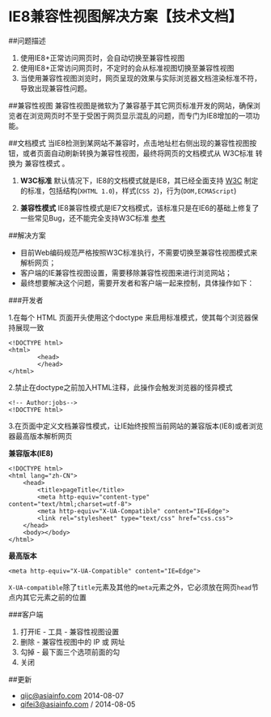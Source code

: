 IE8兼容性视图解决方案【技术文档】
==========

##问题描述

1. 使用IE8+正常访问网页时，会自动切换至兼容性视图
2. 使用IE8+正常访问网页时，不定时的会从标准视图切换至兼容性视图
3. 当使用兼容性视图浏览时，网页呈现的效果与实际浏览器文档渲染标准不符，导致出现兼容性问题。

##兼容性视图
兼容性视图是微软为了兼容基于其它网页标准开发的网站，确保浏览者在浏览网页时不至于受困于网页显示混乱的问题，而专门为IE8增加的一项功能。 

##文档模式
当IE8检测到某网站不兼容时，点击地址栏右侧出现的兼容性视图按钮，或者页面自动刷新转换为兼容性视图，最终将网页的文档模式从 W3C标准 转换为 兼容性模式 。

1. **W3C标准** 
默认情况下，IE8的文档模式就是IE8，其已经全面支持 [W3C](http://www.chinaw3c.org/standards.html) 制定的标准，包括结构(`XHTML 1.0`)，样式(`CSS 2`)，行为(`DOM,ECMAScript`)

2. **兼容性模式**
IE8兼容性模式是IE7文档模式，该标准只是在IE6的基础上修复了一些常见Bug，还不能完全支持W3C标准  [参考](http://www.blueidea.com/tech/web/2008/6100.asp)

##解决方案
- 目前Web编码规范严格按照W3C标准执行，不需要切换至兼容性视图模式来解析网页；
- 客户端的IE兼容性视图设置，需要移除兼容性视图来进行浏览网站；
- 最终想要解决这个问题，需要开发者和客户端一起来控制，具体操作如下：

###开发者

1.在每个 HTML 页面开头使用这个doctype 来启用标准模式，使其每个浏览器保持展现一致
```
<!DOCTYPE html>
<html>
        <head>
        </head>
</html>
```

2.禁止在doctype之前加入HTML注释，此操作会触发浏览器的怪异模式

```
<!-- Author:jobs-->
<!DOCTYPE html>
```

3.在页面中定义文档兼容性模式，让IE始终按照当前网站的兼容版本(IE8)或者浏览器最高版本解析网页

**兼容版本(IE8)**
```
<!DOCTYPE html>
<html lang="zh-CN">
    <head>
        <title>pageTitle</title>
    	<meta http-equiv="content-type" content="text/html;charset=utf-8">
    	<meta http-equiv="X-UA-Compatible" content="IE=Edge">
    	<link rel="stylesheet" type="text/css" href="css.css">
    </head>
    <body></body>
</html>
```

**最高版本**
```
<meta http-equiv="X-UA-Compatible" content="IE=Edge">
```
`X-UA-compatible`除了`title`元素及其他的`meta`元素之外，它必须放在网页`head`节点内其它元素之前的位置

###客户端
1. 打开IE - 工具 - 兼容性视图设置
2. 删除 - 兼容性视图中的 IP 或 网址
3. 勾掉 - 最下面三个选项前面的勾
4. 关闭

##更新
- qijc@asiainfo.com 2014-08-07
- qifei3@asiainfo.com / 2014-08-05
